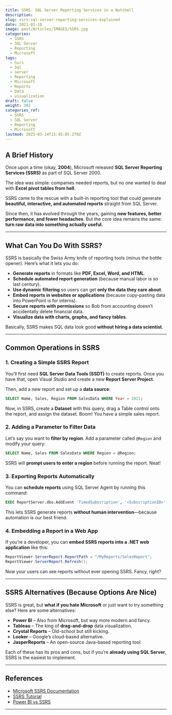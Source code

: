 ```yaml
---
title: SSRS- SQL Server Reporting Services in a Nutshell
description: 
slug: ssrs-sql-server-reporting-services-explained
date: 2021-01-10
image: post/Articles/IMAGES/SSRS.jpg
categories:
  - SSRS
  - SQL Server
  - Reporting
  - Microsoft
tags:
  - Ssrs
  - Sql
  - server
  - Reporting
  - Microsoft
  - Reports
  - Data
  - visualization
draft: false
weight: 382
categories_ref:
  - SSRS
  - SQL Server
  - Reporting
  - Microsoft
lastmod: 2025-03-14T15:45:05.270Z
---
```

<!-- 
## SSRS: SQL Server Reporting Services Explained (With Jokes!)

So, you've heard about **SSRS**, but you’re not quite sure what it is? No worries, friend. Grab some coffee, because we’re diving into SQL Server Reporting Services—**Microsoft's fancy way of saying 'let’s make some reports'**.

--- -->

## A Brief History

Once upon a time (okay, **2004**), Microsoft released **SQL Server Reporting Services (SSRS)** as part of SQL Server 2000.

The idea was simple: companies needed reports, but no one wanted to deal with **Excel pivot tables from hell**.

SSRS came to the rescue with a built-in reporting tool that could generate **beautiful, interactive, and automated reports** straight from SQL Server.

Since then, it has evolved through the years, gaining **new features, better performance, and fewer headaches**. But the core idea remains the same: **turn raw data into something actually useful.**

***

## What Can You Do With SSRS?

SSRS is basically the Swiss Army knife of reporting tools (minus the bottle opener). Here’s what it lets you do:

* **Generate reports** in formats like **PDF, Excel, Word, and HTML**.
* **Schedule automated report generation** (because manual labor is so last century).
* **Use dynamic filtering** so users can get **only the data they care about**.
* **Embed reports in websites or applications** (because copy-pasting data into PowerPoint is for interns).
* **Secure reports with permissions** so Bob from accounting doesn’t accidentally delete financial data.
* **Visualize data with charts, graphs, and fancy tables**.

Basically, SSRS makes SQL data look good **without hiring a data scientist**.

***

## Common Operations in SSRS

### 1. Creating a Simple SSRS Report

You’ll first need **SQL Server Data Tools (SSDT)** to create reports. Once you have that, open Visual Studio and create a new **Report Server Project**.

Then, add a new report and set up a **data source**:

```sql
SELECT Name, Sales, Region FROM SalesData WHERE Year = 2021;
```

Now, in SSRS, create a **Dataset** with this query, drag a Table control onto the report, and assign the dataset. Boom! You have a simple sales report.

### 2. Adding a Parameter to Filter Data

Let’s say you want to **filter by region**. Add a parameter called `@Region` and modify your query:

```sql
SELECT Name, Sales FROM SalesData WHERE Region = @Region;
```

SSRS will **prompt users to enter a region** before running the report. Neat!

### 3. Exporting Reports Automatically

You can **schedule reports** using SQL Server Agent by running this command:

```sql
EXEC ReportServer.dbo.AddEvent 'TimedSubscription', '<SubscriptionID>';
```

This lets SSRS generate reports **without human intervention**—because automation is our best friend.

### 4. Embedding a Report in a Web App

If you’re a developer, you can **embed SSRS reports into a .NET web application** like this:

```csharp
ReportViewer.ServerReport.ReportPath = "/MyReports/SalesReport";
ReportViewer.ServerReport.Refresh();
```

Now your users can see reports without ever opening SSRS. Fancy, right?

***

## SSRS Alternatives (Because Options Are Nice)

SSRS is great, but **what if you hate Microsoft** or just want to try something else? Here are some alternatives:

* **Power BI** – Also from Microsoft, but way more modern and fancy.
* **Tableau** – The king of **drag-and-drop** data visualization.
* **Crystal Reports** – Old-school but still kicking.
* **Looker** – Google’s cloud-based alternative.
* **JasperReports** – An open-source Java-based reporting tool.

Each of these has its pros and cons, but if you’re **already using SQL Server**, SSRS is the easiest to implement.

***

<!-- 
## Wrapping Up

SSRS has been around **for nearly two decades**, and it’s still a **solid choice for report generation**—especially for organizations already using Microsoft SQL Server.

If you need **scheduled, automated, and well-formatted reports**, SSRS has got you covered. If you want **modern, interactive dashboards**, maybe check out Power BI instead.

But no matter what you choose, just remember: **Your boss will always ask for 'just one more change' to the report**—so plan accordingly.

---

## Key Ideas

| Concept | Summary |
|---------|---------|
| SSRS | Microsoft’s SQL Server Reporting Services |
| Features | Report generation, scheduling, export options, embedding |
| Common Operations | Creating reports, filtering data, scheduling, embedding |
| Alternatives | Power BI, Tableau, Crystal Reports, Looker, JasperReports |
| Best Use Case | Companies using SQL Server needing automated reports |

--- -->

## References

* [Microsoft SSRS Documentation](https://docs.microsoft.com/en-us/sql/reporting-services/)
* [SSRS Tutorial](https://www.sqlshack.com/sql-server-reporting-services-ssrs-tutorial/)
* [Power BI vs SSRS](https://www.sqlservercentral.com/articles/power-bi-vs-ssrs-which-one-should-you-choose)

***
